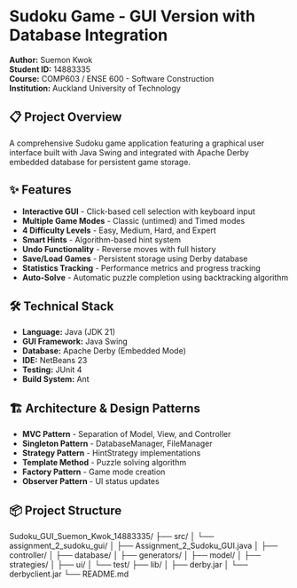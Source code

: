 # Sudoku Game - GUI Version with Database Integration

**Author:** Suemon Kwok  
**Student ID:** 14883335  
**Course:** COMP603 / ENSE 600 - Software Construction  
**Institution:** Auckland University of Technology

## 📋 Project Overview

A comprehensive Sudoku game application featuring a graphical user interface built with Java Swing and integrated with Apache Derby embedded database for persistent game storage.

## ✨ Features

- **Interactive GUI** - Click-based cell selection with keyboard input
- **Multiple Game Modes** - Classic (untimed) and Timed modes
- **4 Difficulty Levels** - Easy, Medium, Hard, and Expert
- **Smart Hints** - Algorithm-based hint system
- **Undo Functionality** - Reverse moves with full history
- **Save/Load Games** - Persistent storage using Derby database
- **Statistics Tracking** - Performance metrics and progress tracking
- **Auto-Solve** - Automatic puzzle completion using backtracking algorithm

## 🛠️ Technical Stack

- **Language:** Java (JDK 21)
- **GUI Framework:** Java Swing
- **Database:** Apache Derby (Embedded Mode)
- **IDE:** NetBeans 23
- **Testing:** JUnit 4
- **Build System:** Ant

## 🏗️ Architecture & Design Patterns

- **MVC Pattern** - Separation of Model, View, and Controller
- **Singleton Pattern** - DatabaseManager, FileManager
- **Strategy Pattern** - HintStrategy implementations
- **Template Method** - Puzzle solving algorithm
- **Factory Pattern** - Game mode creation
- **Observer Pattern** - UI status updates

## 📦 Project Structure

Sudoku_GUI_Suemon_Kwok_14883335/
├── src/
│   └── assignment_2_sudoku_gui/
│       ├── Assignment_2_Sudoku_GUI.java
│       ├── controller/
│       ├── database/
│       ├── generators/
│       ├── model/
│       ├── strategies/
│       ├── ui/
│       └── test/
├── lib/
│   ├── derby.jar
│   └── derbyclient.jar
└── README.md
